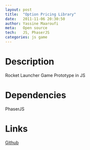 ```yaml
---
layout: post
title:  "Option Pricing Library"
date:   2011-11-06 20:30:50
author: Yassine Maaroufi
meta:   Open source
tech:	JS, PhaserJS
categories: js game
---
```

# Description
Rocket Launcher Game Prototype in JS

# Dependencies
PhaserJS

# Links
[Github](https://github.com/yassinemaaroufi/Rocket-launcher-game)
